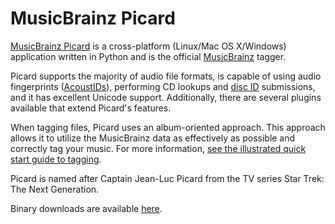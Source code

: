 MusicBrainz Picard
==================

[MusicBrainz Picard](http://picard.musicbrainz.org) is a cross-platform (Linux/Mac OS X/Windows) application written in Python and is the official [MusicBrainz](http://musicbrainz.org) tagger.

Picard supports the majority of audio file formats, is capable of using audio fingerprints ([AcoustIDs](http://musicbrainz.org/doc/AcoustID)), performing CD lookups and [disc ID](http://musicbrainz.org/doc/Disc_ID) submissions, and it has excellent Unicode support. Additionally, there are several plugins available that extend Picard's features.

When tagging files, Picard uses an album-oriented approach. This approach allows it to utilize the MusicBrainz data as effectively as possible and correctly tag your music. For more information, [see the illustrated quick start guide to tagging](http://picard.musicbrainz.org/docs/guide/).

Picard is named after Captain Jean-Luc Picard from the TV series Star Trek: The Next Generation.

Binary downloads are available [here](http://picard.musicbrainz.org/downloads/).
